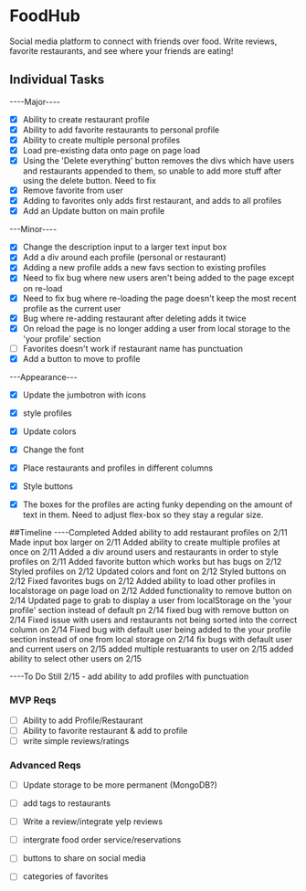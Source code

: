 # FoodHub
Social media platform to connect with friends over food. Write reviews, favorite restaurants, and see where your friends are eating!


## Individual Tasks
----Major----
- [x] Ability to create restaurant profile
- [x] Ability to add favorite restaurants to personal profile
- [x] Ability to create multiple personal profiles
- [x] Load pre-existing data onto page on page load
- [x] Using the 'Delete everything' button removes the divs which have users and restaurants appended to them, so unable to add more stuff after using the delete button. Need to fix
- [x] Remove favorite from user
- [x] Adding to favorites only adds first restaurant, and adds to all profiles
- [x] Add an Update button on main profile

---Minor----
- [x] Change the description input to a larger text input box
- [x] Add a div around each profile (personal or restaurant)
- [x] Adding a new profile adds a new favs section to existing profiles
- [x] Need to fix bug where new users aren't being added to the page except on re-load
- [x] Need to fix bug where re-loading the page doesn't keep the most recent profile as the current user
- [x] Bug where re-adding restaurant after deleting adds it twice
- [x] On reload the page is no longer adding a user from local storage to the 'your profile' section
- [ ] Favorites doesn't work if restaurant name has punctuation
- [x] Add a button to move to profile

---Appearance---
- [x] Update the jumbotron with icons
- [x] style profiles
- [x] Update colors
- [x] Change the font
- [x] Place restaurants and profiles in different columns
- [x] Style buttons
- [x] The boxes for the profiles are acting funky depending on the amount of text in them. Need to adjust flex-box so they stay a regular size.


##Timeline
----Completed
 Added ability to add restaurant profiles on 2/11
 Made input box larger on 2/11
 Added ability to create multiple profiles at once on 2/11
 Added a div around users and restaurants in order to style profiles on 2/11
 Added favorite button which works but has bugs on 2/12
 Styled profiles on 2/12
 Updated colors and font on 2/12
 Styled buttons on 2/12
 Fixed favorites bugs on 2/12
 Added ability to load other profiles in localstorage on page load on 2/12
 Added functionality to remove button on 2/14
 Updated page to grab to display a user from localStorage on the 'your profile' section instead of default pn 2/14
 fixed bug with remove button on 2/14
 Fixed issue with users and restaurants not being sorted into the correct column on 2/14
 Fixed bug with default user being added to the your profile section instead of one from local storage on 2/14
 fix bugs with default user and current users on 2/15
 added multiple restuarants to user on 2/15
 added ability to select other users on 2/15



----To Do Still
2/15 - add ability to add profiles with punctuation

### MVP Reqs
- [ ] Ability to add Profile/Restaurant
- [ ] Ability to favorite restaurant & add to profile
- [ ] write simple reviews/ratings

### Advanced Reqs
- [ ] Update storage to be more permanent (MongoDB?)
- [ ] add tags to restaurants
- [ ] Write a review/integrate yelp reviews
- [ ] intergrate food order service/reservations
- [ ] buttons to share on social media
- [ ] categories of favorites


